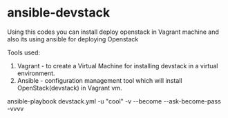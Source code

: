 # ansible-devstack
Using this codes you can install deploy openstack in Vagrant machine and also its using ansible for deploying Openstack


Tools used:

1. Vagrant - to  create a Virtual Machine for installing devstack in a virtual environment.
2. Ansible - configuration management tool which will install OpenStack(devstack) in Vagrant vm.


ansible-playbook devstack.yml -u "cool" -v --become --ask-become-pass -vvvv


